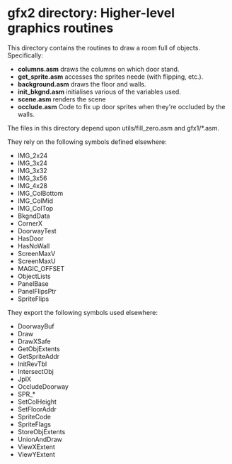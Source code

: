 # gfx2 directory: Higher-level graphics routines

This directory contains the routines to draw a room full of objects.
Specifically:

 * **columns.asm** draws the columns on which door stand.
 * **get_sprite.asm** accesses the sprites neede (with flipping, etc.).
 * **background.asm** draws the floor and walls.
 * **init_bkgnd.asm** initialises various of the variables used.
 * **scene.asm** renders the scene
 * **occlude.asm** Code to fix up door sprites when they're occluded
   by the walls.

The files in this directory depend upon utils/fill_zero.asm and
gfx1/*.asm.

They rely on the following symbols defined elsewhere:

 * IMG_2x24
 * IMG_3x24
 * IMG_3x32
 * IMG_3x56
 * IMG_4x28
 * IMG_ColBottom
 * IMG_ColMid
 * IMG_ColTop
 * BkgndData
 * CornerX
 * DoorwayTest
 * HasDoor
 * HasNoWall
 * ScreenMaxV
 * ScreenMaxU
 * MAGIC_OFFSET
 * ObjectLists
 * PanelBase
 * PanelFlipsPtr
 * SpriteFlips

They export the following symbols used elsewhere:

 * DoorwayBuf
 * Draw
 * DrawXSafe
 * GetObjExtents
 * GetSpriteAddr
 * InitRevTbl
 * IntersectObj
 * JpIX
 * OccludeDoorway
 * SPR_*
 * SetColHeight
 * SetFloorAddr
 * SpriteCode
 * SpriteFlags
 * StoreObjExtents
 * UnionAndDraw
 * ViewXExtent
 * ViewYExtent
